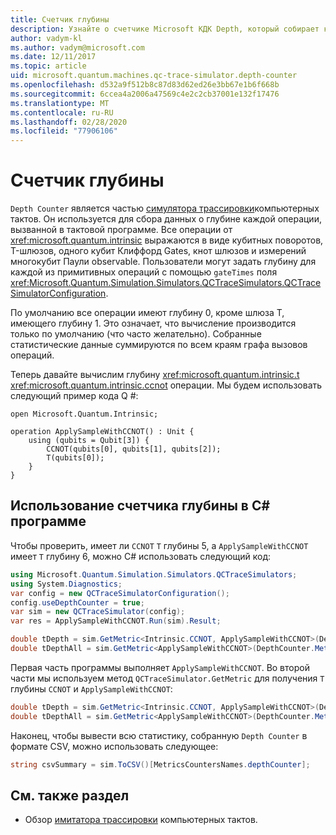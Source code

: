 ```yaml
---
title: Счетчик глубины
description: Узнайте о счетчике Microsoft КДК Depth, который собирает количество всех операций, вызванных в тактовой программе.
author: vadym-kl
ms.author: vadym@microsoft.com
ms.date: 12/11/2017
ms.topic: article
uid: microsoft.quantum.machines.qc-trace-simulator.depth-counter
ms.openlocfilehash: d532a9f512b8c87d83d62ed26e3bb67e1b6f668b
ms.sourcegitcommit: 6ccea4a2006a47569c4e2c2cb37001e132f17476
ms.translationtype: MT
ms.contentlocale: ru-RU
ms.lasthandoff: 02/28/2020
ms.locfileid: "77906106"
---
```

# <a name="depth-counter"></a>Счетчик глубины

`Depth Counter` является частью [симулятора трассировки](xref:microsoft.quantum.machines.qc-trace-simulator.intro)компьютерных тактов.
Он используется для сбора данных о глубине каждой операции, вызванной в тактовой программе. Все операции от <xref:microsoft.quantum.intrinsic> выражаются в виде кубитных поворотов, T-шлюзов, одного кубит Клиффорд Gates, кнот шлюзов и измерений многокубит Паули observable. Пользователи могут задать глубину для каждой из примитивных операций с помощью `gateTimes` поля <xref:Microsoft.Quantum.Simulation.Simulators.QCTraceSimulators.QCTraceSimulatorConfiguration>.

По умолчанию все операции имеют глубину 0, кроме шлюза T, имеющего глубину 1. Это означает, что вычисление производится только по умолчанию (что часто желательно). Собранные статистические данные суммируются по всем краям графа вызовов операций. 

Теперь давайте вычислим глубину <xref:microsoft.quantum.intrinsic.t> <xref:microsoft.quantum.intrinsic.ccnot> операции. Мы будем использовать следующий пример кода Q #:

```qsharp
open Microsoft.Quantum.Intrinsic;

operation ApplySampleWithCCNOT() : Unit {
    using (qubits = Qubit[3]) {
        CCNOT(qubits[0], qubits[1], qubits[2]);
        T(qubits[0]);
    }
}
```

## <a name="using-depth-counter-within-a-c-program"></a>Использование счетчика глубины в C# программе

Чтобы проверить, имеет ли `CCNOT` `T` глубины 5, а `ApplySampleWithCCNOT` имеет `T` глубину 6, можно C# использовать следующий код:

```csharp
using Microsoft.Quantum.Simulation.Simulators.QCTraceSimulators;
using System.Diagnostics;
var config = new QCTraceSimulatorConfiguration();
config.useDepthCounter = true;
var sim = new QCTraceSimulator(config);
var res = ApplySampleWithCCNOT.Run(sim).Result;

double tDepth = sim.GetMetric<Intrinsic.CCNOT, ApplySampleWithCCNOT>(DepthCounter.Metrics.Depth);
double tDepthAll = sim.GetMetric<ApplySampleWithCCNOT>(DepthCounter.Metrics.Depth);
```

Первая часть программы выполняет `ApplySampleWithCCNOT`. Во второй части мы используем метод `QCTraceSimulator.GetMetric` для получения `T` глубины `CCNOT` и `ApplySampleWithCCNOT`: 

```csharp
double tDepth = sim.GetMetric<Intrinsic.CCNOT, ApplySampleWithCCNOT>(DepthCounter.Metrics.Depth);
double tDepthAll = sim.GetMetric<ApplySampleWithCCNOT>(DepthCounter.Metrics.Depth);
```

Наконец, чтобы вывести всю статистику, собранную `Depth Counter` в формате CSV, можно использовать следующее:
```csharp
string csvSummary = sim.ToCSV()[MetricsCountersNames.depthCounter];
```

## <a name="see-also"></a>См. также раздел ##

- Обзор [имитатора трассировки](xref:microsoft.quantum.machines.qc-trace-simulator.intro) компьютерных тактов.
